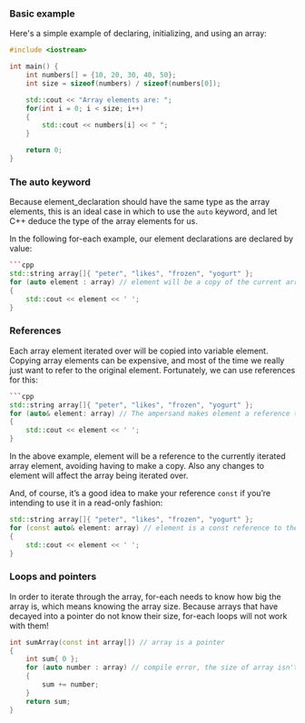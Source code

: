 ### Basic example

Here's a simple example of declaring, initializing, and using an array:

```c++
#include <iostream>

int main() {
    int numbers[] = {10, 20, 30, 40, 50};
    int size = sizeof(numbers) / sizeof(numbers[0]);

    std::cout << "Array elements are: ";
    for(int i = 0; i < size; i++) 
    {
        std::cout << numbers[i] << " ";
    }

    return 0;
}
```

### The auto keyword

Because element_declaration should have the same type as the array elements, this is an ideal case in which to use the `auto` keyword, and let C++ deduce the type of the array elements for us.

In the following for-each example, our element declarations are declared by value:

```c++
```cpp
std::string array[]{ "peter", "likes", "frozen", "yogurt" };
for (auto element : array) // element will be a copy of the current array element
{
    std::cout << element << ' ';
}
```

### References

Each array element iterated over will be copied into variable element. Copying array elements can be expensive, and most of the time we really just want to refer to the original element. Fortunately, we can use references for this:

```c++
```cpp
std::string array[]{ "peter", "likes", "frozen", "yogurt" };
for (auto& element: array) // The ampersand makes element a reference to the actual array element, preventing a copy from being made
{
    std::cout << element << ' ';
}
```

In the above example, element will be a reference to the currently iterated array element, avoiding having to make a copy. Also any changes to element will affect the array being iterated over.

And, of course, it’s a good idea to make your reference `const` if you’re intending to use it in a read-only fashion:

```c++
std::string array[]{ "peter", "likes", "frozen", "yogurt" };
for (const auto& element: array) // element is a const reference to the currently iterated array element
{
    std::cout << element << ' ';
}
```

### Loops and pointers

In order to iterate through the array, for-each needs to know how big the array is, which means knowing the array size. Because arrays that have decayed into a pointer do not know their size, for-each loops will not work with them!

```c++
int sumArray(const int array[]) // array is a pointer
{
    int sum{ 0 };
    for (auto number : array) // compile error, the size of array isn't known
    {
        sum += number;
    }
    return sum;
}

```